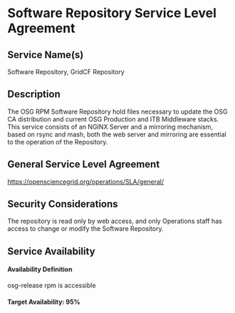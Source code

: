 Software Repository Service Level Agreement
===========================================

Service Name(s)
---------------

Software Repository, GridCF Repository

Description
-----------

The OSG RPM Software Repository hold files necessary to update the OSG CA distribution and current OSG Production and ITB Middleware stacks. This service consists of an NGINX Server and a mirroring mechanism, based on rsync and mash, both the web server and mirroring are essential to the operation of the Repository.

General Service Level Agreement
-------------------------------

<https://opensciencegrid.org/operations/SLA/general/>

Security Considerations
-----------------------

The repository is read only by web access, and only Operations staff has access to change or modify the Software Repository.

Service Availability
--------------------

#### Availability Definition

osg-release rpm is accessible

#### Target Availability: 95%
